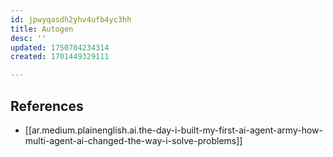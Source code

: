 ```yaml
---
id: jpwyqasdh2yhv4ufb4yc3hh
title: Autogen
desc: ''
updated: 1750704234314
created: 1701449329111

---
```


## References

- [[ar.medium.plainenglish.ai.the-day-i-built-my-first-ai-agent-army-how-multi-agent-ai-changed-the-way-i-solve-problems]]
